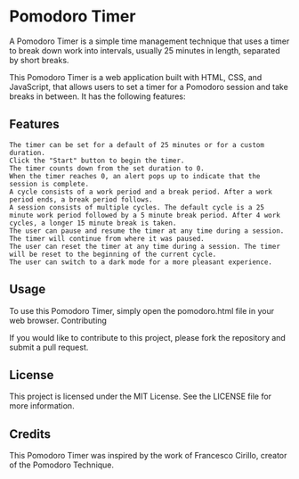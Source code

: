 # Pomodoro Timer

A Pomodoro Timer is a simple time management technique that uses a timer to break down work into intervals, usually 25 minutes in length, separated by short breaks.

This Pomodoro Timer is a web application built with HTML, CSS, and JavaScript, that allows users to set a timer for a Pomodoro session and take breaks in between. It has the following features:

## Features

    The timer can be set for a default of 25 minutes or for a custom duration.
    Click the "Start" button to begin the timer.
    The timer counts down from the set duration to 0.
    When the timer reaches 0, an alert pops up to indicate that the session is complete.
    A cycle consists of a work period and a break period. After a work period ends, a break period follows.
    A session consists of multiple cycles. The default cycle is a 25 minute work period followed by a 5 minute break period. After 4 work cycles, a longer 15 minute break is taken.
    The user can pause and resume the timer at any time during a session. The timer will continue from where it was paused.
    The user can reset the timer at any time during a session. The timer will be reset to the beginning of the current cycle.
    The user can switch to a dark mode for a more pleasant experience.

## Usage

To use this Pomodoro Timer, simply open the pomodoro.html file in your web browser.
Contributing

If you would like to contribute to this project, please fork the repository and submit a pull request.

## License

This project is licensed under the MIT License. See the LICENSE file for more information.

## Credits

This Pomodoro Timer was inspired by the work of Francesco Cirillo, creator of the Pomodoro Technique.